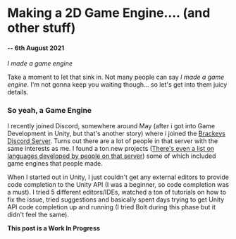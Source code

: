 # Making a 2D Game Engine.... (and other stuff)

#### -- 6th August 2021

*I made a game engine*

Take a moment to let that sink in. Not many people can say *I made a game engine*. I'm not gonna keep you waiting though... so let's get into them juicy details.

### So yeah, a Game Engine

I recently joined Discord, somewhere around May (after i got into Game Development in Unity, but that's another story) where i joined the [Brackeys Discord Server](). Turns out there are a lot of people in that server with the same interests as me. I found a ton new projects ([There's even a list on languages developed by people on that server]()) some of which included game engines that people made.

When I started out in Unity, I just couldn't get any external editors to provide code completion to the Unity API (I was a beginner, so code completion was a must). I tried 5 different editors/IDEs, watched a ton of tutorials on how to fix the issue, tried suggestions and basically spent days trying to get Unity API code completion up and running (I tried Bolt during this phase but it didn't feel the same).

**This post is a Work In Progress**
